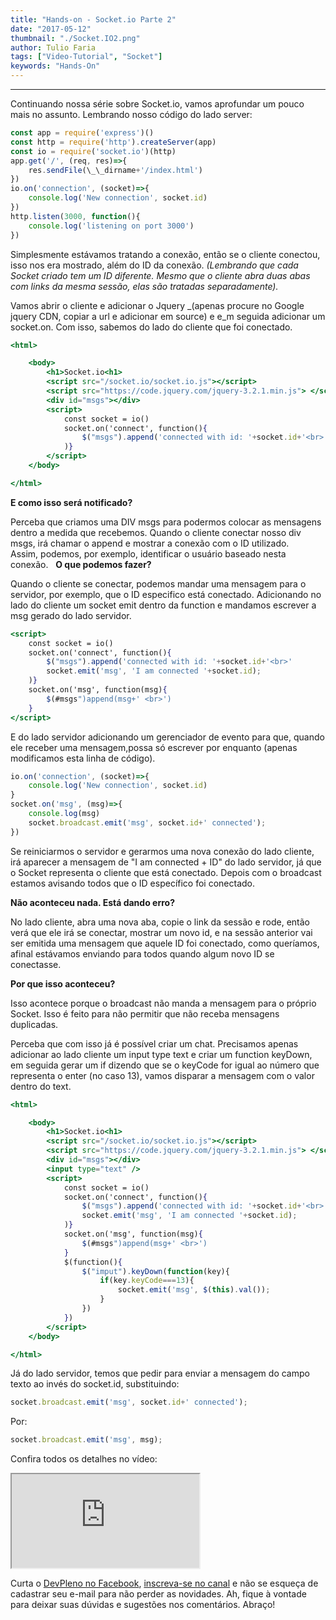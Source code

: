 ```yaml
---
title: "Hands-on - Socket.io Parte 2"
date: "2017-05-12"
thumbnail: "./Socket.IO2.png"
author: Tulio Faria
tags: ["Video-Tutorial", "Socket"]
keywords: "Hands-On"
---
```


---
Continuando nossa série sobre Socket.io, vamos aprofundar um pouco mais no assunto. Lembrando nosso código do lado server:  

```jsx
const app = require('express')()
const http = require('http').createServer(app)
const io = require('socket.io')(http)
app.get('/', (req, res)=>{
    res.sendFile(\_\_dirname+'/index.html')
})
io.on('connection', (socket)=>{
    console.log('New connection', socket.id)
})
http.listen(3000, function(){
    console.log('listening on port 3000')
})
```

Simplesmente estávamos tratando a conexão, então se o cliente conectou, isso nos era mostrado, além do ID da conexão. _(Lembrando que cada Socket criado tem um ID diferente. Mesmo que o cliente abra duas abas com links da mesma sessão, elas são tratadas separadamente)._ 

Vamos abrir o cliente e adicionar o Jquery _(apenas procure no Google jquery CDN, copiar a url e adicionar em source) e e_m seguida adicionar um socket.on. Com isso, sabemos do lado do cliente que foi conectado.

```jsx
<html>

    <body>
        <h1>Socket.io<h1>
        <script src="/socket.io/socket.io.js"></script>
        <script src="https://code.jquery.com/jquery-3.2.1.min.js"> </script>
        <div id="msgs"></div>
        <script>
            const socket = io()
            socket.on('connect', function(){
                $("msgs").append('connected with id: '+socket.id+'<br>'
            )}
        </script>
    </body>

</html>
```

**E como isso será notificado?** 

Perceba que criamos uma DIV msgs para podermos colocar as mensagens dentro a medida que recebemos. Quando o cliente conectar nosso div msgs, irá chamar o append e mostrar a conexão com o ID utilizado. Assim, podemos, por exemplo, identificar o usuário baseado nesta conexão. 
  
**O que podemos fazer?** 

Quando o cliente se conectar, podemos mandar uma mensagem para o servidor, por exemplo, que o ID especifico está conectado. Adicionando no lado do cliente um socket emit dentro da function e mandamos escrever a msg gerado do lado servidor.

```jsx
<script>
    const socket = io()
    socket.on('connect', function(){
        $("msgs").append('connected with id: '+socket.id+'<br>'
        socket.emit('msg', 'I am connected '+socket.id);
    )}
    socket.on('msg', function(msg){
        $(#msgs")append(msg+' <br>')
    }
</script>
```
E do lado servidor adicionando um gerenciador de evento para que, quando ele receber uma mensagem,possa só escrever por enquanto (apenas modificamos esta linha de código).

```jsx
io.on('connection', (socket)=>{
    console.log('New connection', socket.id)
}
socket.on('msg', (msg)=>{
    console.log(msg)
    socket.broadcast.emit('msg', socket.id+' connected');
})
```
Se reiniciarmos o servidor e gerarmos uma nova conexão do lado cliente, irá aparecer a mensagem de "I am connected + ID" do lado servidor, já que o Socket representa o cliente que está conectado. Depois com o broadcast estamos avisando todos que o ID específico foi conectado.

**Não aconteceu nada. Está dando erro?** 

No lado cliente, abra uma nova aba, copie o link da sessão e rode, então verá que ele irá se conectar, mostrar um novo id, e na sessão anterior vai ser emitida uma mensagem que aquele ID foi conectado, como queríamos, afinal estávamos enviando para todos quando algum novo ID se conectasse.   

**Por que isso aconteceu?** 

Isso acontece porque o broadcast não manda a mensagem para o próprio Socket. Isso é feito para não permitir que não receba mensagens duplicadas. 

Perceba que com isso já é possível criar um chat. Precisamos apenas adicionar ao lado cliente um input type text e criar um function keyDown, em seguida gerar um if dizendo que se o keyCode for igual ao número que representa o enter (no caso 13), vamos disparar a mensagem com o valor dentro do text.

```jsx
<html>

    <body>
        <h1>Socket.io<h1>
        <script src="/socket.io/socket.io.js"></script>
        <script src="https://code.jquery.com/jquery-3.2.1.min.js"> </script>
        <div id="msgs"></div>
        <input type="text" />
        <script>
            const socket = io()
            socket.on('connect', function(){
                $("msgs").append('connected with id: '+socket.id+'<br>'
                socket.emit('msg', 'I am connected '+socket.id);
            )}
            socket.on('msg', function(msg){
                $(#msgs")append(msg+' <br>')
            }
            $(function(){
                $("imput").keyDown(function(key){
                    if(key.keyCode===13){
                        socket.emit('msg', $(this).val());
                    }
                })
            })
        </script>
    </body>

</html>
```

Já do lado servidor, temos que pedir para enviar a mensagem do campo texto ao invés do socket.id, substituindo:

```jsx
socket.broadcast.emit('msg', socket.id+' connected');
```

Por:

```jsx
socket.broadcast.emit('msg', msg);
```

Confira todos os detalhes no vídeo: 

<div class="embed-responsive embed-responsive-16by9">
  <iframe class="embed-responsive-item" src="https://www.youtube.com/embed/07qqDZrZ--8" allowfullscreen></iframe>
</div>


Curta o [DevPleno no Facebook](https://www.facebook.com/devpleno), [inscreva-se no canal](https://www.youtube.com/devplenocom) e não se esqueça de cadastrar seu e-mail para não perder as novidades. Ah, fique à vontade para deixar suas dúvidas e sugestões nos comentários. Abraço!